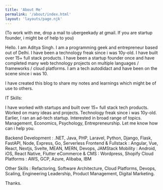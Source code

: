 ```yaml
---
title: 'About Me'
permalink: '/about/index.html'
layout: 'layouts/page.njk'
---
```


(To work with me, drop a mail to ubergeekady at gmail. If you are startup founder, i might be of help to you)

Hello. I am Aditya Singh. I am a programming geek and entrepreneur based out of Delhi. I have been a technology freak since i was 10y-old. I have built over 15+ full stack products. I have been a startup founder once and have completed many web technology projects on multiple languages / frameworks / cloud platforms. I am a tech autodidact and have been on the scene since i was 10.

I have created this blog to share my notes and learnings which might be of use to others.

IT Skills:

I have worked with startups and built over 15+ full stack tech products. Worked on many ideas and projects. Technology freak since i was 10y-old. Earlier, I ran an ad-tech startup. Interested in broad range of topics. Management, Economics, Psychology, Entrepreneurship. Let me know how can i help you.

Backend Development : .NET, Java, PHP, Laravel, Python, Django, Flask, FastAPI, Node, Express, Go, Serverless
Frontend & Fullstack : Angular, Vue, React, Nextjs, Svelte, MEAN, MERN, Devops, JAMStack
Mobility : Android, iOS, React Native, Flutter
eCommerce & CMS : Wordpress, Shopify
Cloud Platforms : AWS, GCP, Azure, Alibaba, IBM

Other Skills : Refactoring, Software Architecture, Cloud Platforms, Devops, Scaling, Engineering Leadership, Product Management, Digital Marketing.


Thanks.